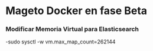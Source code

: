 # Mageto Docker en fase Beta

### Modificar Memoria Virtual para Elasticsearch
-sudo sysctl -w vm.max_map_count=262144
